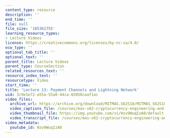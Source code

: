 ```yaml
---
content_type: resource
description: ''
end_time: ''
file: null
file_size: '185361755'
learning_resource_types:
- Lecture Videos
license: https://creativecommons.org/licenses/by-nc-sa/4.0/
ocw_type: ''
optional_tab_title: ''
optional_text: ''
parent_title: Lecture Videos
parent_type: CourseSection
related_resources_text: ''
resource_index_text: ''
resourcetype: Video
start_time: ''
title: 'Lecture 13: Payment Channels and Lightning Network'
uid: 3c9e1e72-a55a-55a0-44ca-02050caaf1ac
video_files:
  archive_url: https://archive.org/download/MITMAS.S62S18/MITMAS_S62S18_lec13_300k.mp4
  video_captions_file: /courses/mas-s62-cryptocurrency-engineering-and-design-spring-2018/96e98c804cc15b0a92df13614b704aa8_Hzv9WuqIzA0.vtt
  video_thumbnail_file: https://img.youtube.com/vi/Hzv9WuqIzA0/default.jpg
  video_transcript_file: /courses/mas-s62-cryptocurrency-engineering-and-design-spring-2018/a795fbc74d9a513065751203411d7a54_Hzv9WuqIzA0.pdf
video_metadata:
  youtube_id: Hzv9WuqIzA0
---
```


